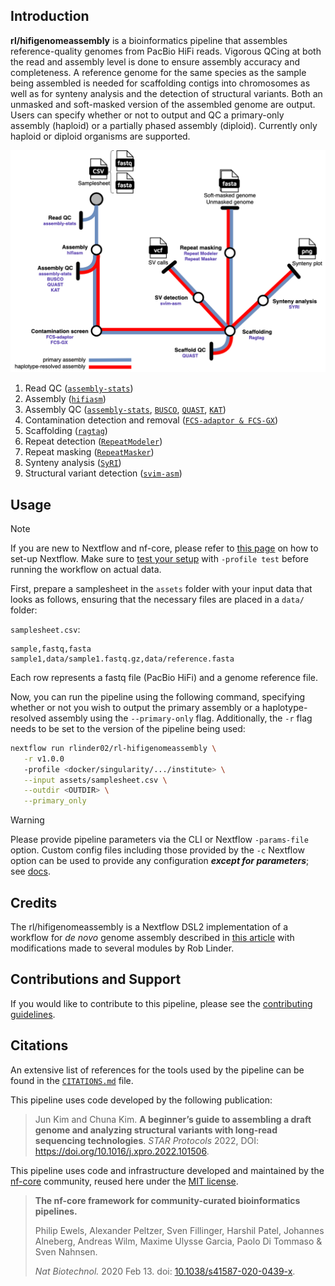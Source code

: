 ## Introduction

**rl/hifigenomeassembly** is a bioinformatics pipeline that assembles reference-quality genomes from PacBio HiFi reads. Vigorous QCing at both the read and assembly level is done to ensure assembly accuracy and completeness. A reference genome for the same species as the sample being assembled is needed for scaffolding contigs into chromosomes as well as for synteny analysis and the detection of structural variants. Both an unmasked and soft-masked version of the assembled genome are output. Users can specify whether or not to output and QC a primary-only assembly (haploid) or a partially phased assembly (diploid). Currently only haploid or diploid organisms are supported.  

![alt text](docs/images/Assembly_metromap.drawio.png)

1. Read QC ([`assembly-stats`](https://github.com/sanger-pathogens/assembly-stats))
2. Assembly ([`hifiasm`](https://github.com/chhylp123/hifiasm))
3. Assembly QC ([`assembly-stats`](https://github.com/sanger-pathogens/assembly-stats), [`BUSCO`](https://busco.ezlab.org/), [`QUAST`](https://github.com/ablab/quast), [`KAT`](https://github.com/TGAC/KAT))
4. Contamination detection and removal ([`FCS-adaptor & FCS-GX`](https://github.com/ncbi/fcs?tab=readme-ov-file))
5. Scaffolding ([`ragtag`](https://github.com/malonge/RagTag))
6. Repeat detection ([`RepeatModeler`](https://www.repeatmasker.org/RepeatModeler/))
7. Repeat masking ([`RepeatMasker`](https://www.repeatmasker.org/RMDownload.html))
8. Synteny analysis ([`SyRI`](https://schneebergerlab.github.io/syri/))
9. Structural variant detection ([`svim-asm`](https://github.com/eldariont/svim))

## Usage

> [!NOTE]
> If you are new to Nextflow and nf-core, please refer to [this page](https://nf-co.re/docs/usage/installation) on how to set-up Nextflow. Make sure to [test your setup](https://nf-co.re/docs/usage/introduction#how-to-run-a-pipeline) with `-profile test` before running the workflow on actual data.

First, prepare a samplesheet in the `assets` folder with your input data that looks as follows, ensuring that the necessary files are placed in a `data/` folder:

`samplesheet.csv`:

```csv
sample,fastq,fasta
sample1,data/sample1.fastq.gz,data/reference.fasta
```

Each row represents a fastq file (PacBio HiFi) and a genome reference file.

Now, you can run the pipeline using the following command, specifying whether or not you wish to output the primary assembly or a haplotype-resolved assembly using the `--primary-only` flag. Additionally, the `-r` flag needs to be set to the version of the pipeline being used:

```bash
nextflow run rlinder02/rl-hifigenomeassembly \
   -r v1.0.0
   -profile <docker/singularity/.../institute> \
   --input assets/samplesheet.csv \
   --outdir <OUTDIR> \
   --primary_only
```

> [!WARNING]
> Please provide pipeline parameters via the CLI or Nextflow `-params-file` option. Custom config files including those provided by the `-c` Nextflow option can be used to provide any configuration _**except for parameters**_;
> see [docs](https://nf-co.re/usage/configuration#custom-configuration-files).

## Credits

The rl/hifigenomeassembly is a Nextflow DSL2 implementation of a workflow for *de novo* genome assembly described in [this article](https://star-protocols.cell.com/protocols/1799) with modifications made to several modules by Rob Linder.

## Contributions and Support

If you would like to contribute to this pipeline, please see the [contributing guidelines](.github/CONTRIBUTING.md).

## Citations

An extensive list of references for the tools used by the pipeline can be found in the [`CITATIONS.md`](CITATIONS.md) file.

This pipeline uses code developed by the following publication:

>Jun Kim and Chuna Kim. **A beginner’s guide to assembling a draft genome and analyzing structural variants with long-read sequencing technologies**. *STAR Protocols* 2022, DOI: https://doi.org/10.1016/j.xpro.2022.101506.   

This pipeline uses code and infrastructure developed and maintained by the [nf-core](https://nf-co.re) community, reused here under the [MIT license](https://github.com/nf-core/tools/blob/master/LICENSE). 

> **The nf-core framework for community-curated bioinformatics pipelines.**
>
> Philip Ewels, Alexander Peltzer, Sven Fillinger, Harshil Patel, Johannes Alneberg, Andreas Wilm, Maxime Ulysse Garcia, Paolo Di Tommaso & Sven Nahnsen.
>
> _Nat Biotechnol._ 2020 Feb 13. doi: [10.1038/s41587-020-0439-x](https://dx.doi.org/10.1038/s41587-020-0439-x).

